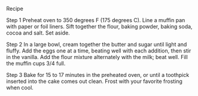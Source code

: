 Recipe 

Step 1
Preheat oven to 350 degrees F (175 degrees C). Line a muffin pan with paper or foil liners. Sift together the flour, baking powder, baking soda, cocoa and salt. Set aside.

Step 2
In a large bowl, cream together the butter and sugar until light and fluffy. Add the eggs one at a time, beating well with each addition, then stir in the vanilla. Add the flour mixture alternately with the milk; beat well. Fill the muffin cups 3/4 full.

Step 3
Bake for 15 to 17 minutes in the preheated oven, or until a toothpick inserted into the cake comes out clean. Frost with your favorite frosting when cool.